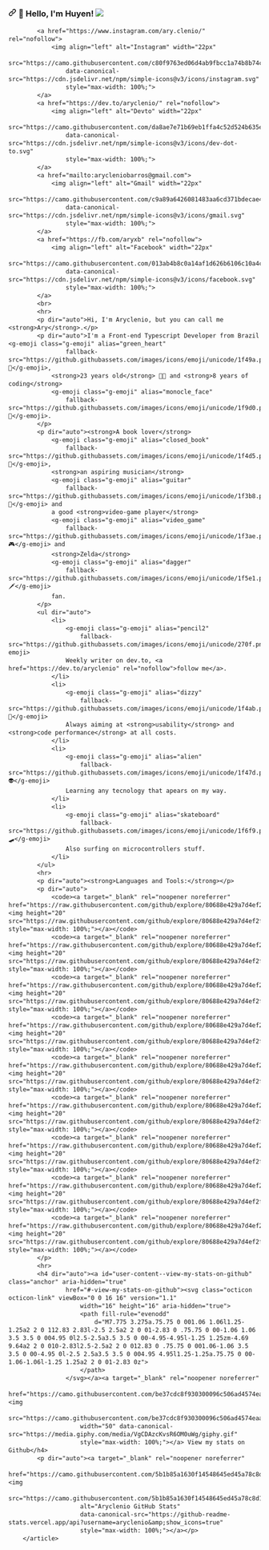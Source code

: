 <article class="markdown-body entry-content container-lg f5" itemprop="text">
            <h3 dir="auto"><a id="user-content--hello-world-im-ary--" class="anchor" aria-hidden="true"
                    href="#-hello-world-im-ary--"><svg class="octicon octicon-link" viewBox="0 0 16 16" version="1.1"
                        width="16" height="16" aria-hidden="true">
                        <path fill-rule="evenodd"
                            d="M7.775 3.275a.75.75 0 001.06 1.06l1.25-1.25a2 2 0 112.83 2.83l-2.5 2.5a2 2 0 01-2.83 0 .75.75 0 00-1.06 1.06 3.5 3.5 0 004.95 0l2.5-2.5a3.5 3.5 0 00-4.95-4.95l-1.25 1.25zm-4.69 9.64a2 2 0 010-2.83l2.5-2.5a2 2 0 012.83 0 .75.75 0 001.06-1.06 3.5 3.5 0 00-4.95 0l-2.5 2.5a3.5 3.5 0 004.95 4.95l1.25-1.25a.75.75 0 00-1.06-1.06l-1.25 1.25a2 2 0 01-2.83 0z">
                        </path>
                    </svg></a>
                <g-emoji class="g-emoji" alias="wave"
                    fallback-src="https://github.githubassets.com/images/icons/emoji/unicode/1f44b.png">👋</g-emoji>
                Hello, I'm Huyen! <a target="_blank" rel="noopener noreferrer"
                    href="https://github.com/TheDudeThatCode/TheDudeThatCode/blob/master/Assets/Earth.gif"><img
                        src="https://github.com/TheDudeThatCode/TheDudeThatCode/raw/master/Assets/Earth.gif"
                        width="24px" style="max-width: 100%;"></a>
            </h3>
            
            <a href="https://www.instagram.com/ary.clenio/" rel="nofollow">
                <img align="left" alt="Instagram" width="22px"
                    src="https://camo.githubusercontent.com/c80f9763ed06d4ab9fbcc1a74b8b74cd95e4c7f82d3f1f70233994f236a0faeb/68747470733a2f2f63646e2e6a7364656c6976722e6e65742f6e706d2f73696d706c652d69636f6e734076332f69636f6e732f696e7374616772616d2e737667"
                    data-canonical-src="https://cdn.jsdelivr.net/npm/simple-icons@v3/icons/instagram.svg"
                    style="max-width: 100%;">
            </a>
            <a href="https://dev.to/aryclenio/" rel="nofollow">
                <img align="left" alt="Devto" width="22px"
                    src="https://camo.githubusercontent.com/da8ae7e71b69eb1ffa4c52d524b635e58fe02d115fcbdbc7eddda1311cdd91c6/68747470733a2f2f63646e2e6a7364656c6976722e6e65742f6e706d2f73696d706c652d69636f6e734076332f69636f6e732f6465762d646f742d746f2e737667"
                    data-canonical-src="https://cdn.jsdelivr.net/npm/simple-icons@v3/icons/dev-dot-to.svg"
                    style="max-width: 100%;">
            </a>
            <a href="mailto:arycleniobarros@gmail.com">
                <img align="left" alt="Gmail" width="22px"
                    src="https://camo.githubusercontent.com/c9a89a6426081483aa6cd371bdecae44045961437b349ea97097d476978436f4/68747470733a2f2f63646e2e6a7364656c6976722e6e65742f6e706d2f73696d706c652d69636f6e734076332f69636f6e732f676d61696c2e737667"
                    data-canonical-src="https://cdn.jsdelivr.net/npm/simple-icons@v3/icons/gmail.svg"
                    style="max-width: 100%;">
            </a>
            <a href="https://fb.com/aryxb" rel="nofollow">
                <img align="left" alt="Facebook" width="22px"
                    src="https://camo.githubusercontent.com/013ab4b8c0a14af1d626b6106c10a4ca83129f9b89d063db25612dcb88740bc5/68747470733a2f2f63646e2e6a7364656c6976722e6e65742f6e706d2f73696d706c652d69636f6e734076332f69636f6e732f66616365626f6f6b2e737667"
                    data-canonical-src="https://cdn.jsdelivr.net/npm/simple-icons@v3/icons/facebook.svg"
                    style="max-width: 100%;">
            </a>
            <br>
            <hr>
            <p dir="auto">Hi, I'm Aryclenio, but you can call me <strong>Ary</strong>.</p>
            <p dir="auto">I'm a Front-end Typescript Developer from Brazil <g-emoji class="g-emoji" alias="green_heart"
                    fallback-src="https://github.githubassets.com/images/icons/emoji/unicode/1f49a.png">💚</g-emoji>,
                <strong>23 years old</strong> 👶🏻 and <strong>8 years of coding</strong>
                <g-emoji class="g-emoji" alias="monocle_face"
                    fallback-src="https://github.githubassets.com/images/icons/emoji/unicode/1f9d0.png">🧐</g-emoji>.
            </p>
            <p dir="auto"><strong>A book lover</strong>
                <g-emoji class="g-emoji" alias="closed_book"
                    fallback-src="https://github.githubassets.com/images/icons/emoji/unicode/1f4d5.png">📕</g-emoji>,
                <strong>an aspiring musician</strong>
                <g-emoji class="g-emoji" alias="guitar"
                    fallback-src="https://github.githubassets.com/images/icons/emoji/unicode/1f3b8.png">🎸</g-emoji> and
                a good <strong>video-game player</strong>
                <g-emoji class="g-emoji" alias="video_game"
                    fallback-src="https://github.githubassets.com/images/icons/emoji/unicode/1f3ae.png">🎮</g-emoji> and
                <strong>Zelda</strong>
                <g-emoji class="g-emoji" alias="dagger"
                    fallback-src="https://github.githubassets.com/images/icons/emoji/unicode/1f5e1.png">🗡</g-emoji>
                fan.
            </p>
            <ul dir="auto">
                <li>
                    <g-emoji class="g-emoji" alias="pencil2"
                        fallback-src="https://github.githubassets.com/images/icons/emoji/unicode/270f.png">✏</g-emoji>
                    Weekly writer on dev.to, <a href="https://dev.to/aryclenio" rel="nofollow">follow me</a>.
                </li>
                <li>
                    <g-emoji class="g-emoji" alias="dizzy"
                        fallback-src="https://github.githubassets.com/images/icons/emoji/unicode/1f4ab.png">💫</g-emoji>
                    Always aiming at <strong>usability</strong> and <strong>code performance</strong> at all costs.
                </li>
                <li>
                    <g-emoji class="g-emoji" alias="alien"
                        fallback-src="https://github.githubassets.com/images/icons/emoji/unicode/1f47d.png">👽</g-emoji>
                    Learning any tecnology that apears on my way.
                </li>
                <li>
                    <g-emoji class="g-emoji" alias="skateboard"
                        fallback-src="https://github.githubassets.com/images/icons/emoji/unicode/1f6f9.png">🛹</g-emoji>
                    Also surfing on microcontrollers stuff.
                </li>
            </ul>
            <hr>
            <p dir="auto"><strong>Languages and Tools:</strong></p>
            <p dir="auto">
                <code><a target="_blank" rel="noopener noreferrer" href="https://raw.githubusercontent.com/github/explore/80688e429a7d4ef2fca1e82350fe8e3517d3494d/topics/javascript/javascript.png"><img height="20" src="https://raw.githubusercontent.com/github/explore/80688e429a7d4ef2fca1e82350fe8e3517d3494d/topics/javascript/javascript.png" style="max-width: 100%;"></a></code>
                <code><a target="_blank" rel="noopener noreferrer" href="https://raw.githubusercontent.com/github/explore/80688e429a7d4ef2fca1e82350fe8e3517d3494d/topics/typescript/typescript.png"><img height="20" src="https://raw.githubusercontent.com/github/explore/80688e429a7d4ef2fca1e82350fe8e3517d3494d/topics/typescript/typescript.png" style="max-width: 100%;"></a></code>
                <code><a target="_blank" rel="noopener noreferrer" href="https://raw.githubusercontent.com/github/explore/80688e429a7d4ef2fca1e82350fe8e3517d3494d/topics/react/react.png"><img height="20" src="https://raw.githubusercontent.com/github/explore/80688e429a7d4ef2fca1e82350fe8e3517d3494d/topics/react/react.png" style="max-width: 100%;"></a></code>
                <code><a target="_blank" rel="noopener noreferrer" href="https://raw.githubusercontent.com/github/explore/80688e429a7d4ef2fca1e82350fe8e3517d3494d/topics/nodejs/nodejs.png"><img height="20" src="https://raw.githubusercontent.com/github/explore/80688e429a7d4ef2fca1e82350fe8e3517d3494d/topics/nodejs/nodejs.png" style="max-width: 100%;"></a></code>
                <code><a target="_blank" rel="noopener noreferrer" href="https://raw.githubusercontent.com/github/explore/80688e429a7d4ef2fca1e82350fe8e3517d3494d/topics/vue/vue.png"><img height="20" src="https://raw.githubusercontent.com/github/explore/80688e429a7d4ef2fca1e82350fe8e3517d3494d/topics/vue/vue.png" style="max-width: 100%;"></a></code>
                <code><a target="_blank" rel="noopener noreferrer" href="https://raw.githubusercontent.com/github/explore/80688e429a7d4ef2fca1e82350fe8e3517d3494d/topics/cpp/cpp.png"><img height="20" src="https://raw.githubusercontent.com/github/explore/80688e429a7d4ef2fca1e82350fe8e3517d3494d/topics/cpp/cpp.png" style="max-width: 100%;"></a></code>
                <code><a target="_blank" rel="noopener noreferrer" href="https://raw.githubusercontent.com/github/explore/80688e429a7d4ef2fca1e82350fe8e3517d3494d/topics/mysql/mysql.png"><img height="20" src="https://raw.githubusercontent.com/github/explore/80688e429a7d4ef2fca1e82350fe8e3517d3494d/topics/mysql/mysql.png" style="max-width: 100%;"></a></code>
                <code><a target="_blank" rel="noopener noreferrer" href="https://raw.githubusercontent.com/github/explore/80688e429a7d4ef2fca1e82350fe8e3517d3494d/topics/git/git.png"><img height="20" src="https://raw.githubusercontent.com/github/explore/80688e429a7d4ef2fca1e82350fe8e3517d3494d/topics/git/git.png" style="max-width: 100%;"></a></code>
                <code><a target="_blank" rel="noopener noreferrer" href="https://raw.githubusercontent.com/github/explore/80688e429a7d4ef2fca1e82350fe8e3517d3494d/topics/terminal/terminal.png"><img height="20" src="https://raw.githubusercontent.com/github/explore/80688e429a7d4ef2fca1e82350fe8e3517d3494d/topics/terminal/terminal.png" style="max-width: 100%;"></a></code>
            </p>
            <hr>
            <h4 dir="auto"><a id="user-content--view-my-stats-on-github" class="anchor" aria-hidden="true"
                    href="#-view-my-stats-on-github"><svg class="octicon octicon-link" viewBox="0 0 16 16" version="1.1"
                        width="16" height="16" aria-hidden="true">
                        <path fill-rule="evenodd"
                            d="M7.775 3.275a.75.75 0 001.06 1.06l1.25-1.25a2 2 0 112.83 2.83l-2.5 2.5a2 2 0 01-2.83 0 .75.75 0 00-1.06 1.06 3.5 3.5 0 004.95 0l2.5-2.5a3.5 3.5 0 00-4.95-4.95l-1.25 1.25zm-4.69 9.64a2 2 0 010-2.83l2.5-2.5a2 2 0 012.83 0 .75.75 0 001.06-1.06 3.5 3.5 0 00-4.95 0l-2.5 2.5a3.5 3.5 0 004.95 4.95l1.25-1.25a.75.75 0 00-1.06-1.06l-1.25 1.25a2 2 0 01-2.83 0z">
                        </path>
                    </svg></a><a target="_blank" rel="noopener noreferrer"
                    href="https://camo.githubusercontent.com/be37cdc8f930300096c506ad4574eaae977c48fbb2705cfcb92f4eeab8282c7a/68747470733a2f2f6d656469612e67697068792e636f6d2f6d656469612f56674344417a634b767352364f4d307557672f67697068792e676966"><img
                        src="https://camo.githubusercontent.com/be37cdc8f930300096c506ad4574eaae977c48fbb2705cfcb92f4eeab8282c7a/68747470733a2f2f6d656469612e67697068792e636f6d2f6d656469612f56674344417a634b767352364f4d307557672f67697068792e676966"
                        width="50" data-canonical-src="https://media.giphy.com/media/VgCDAzcKvsR6OM0uWg/giphy.gif"
                        style="max-width: 100%;"></a> View my stats on Github</h4>
            <p dir="auto"><a target="_blank" rel="noopener noreferrer"
                    href="https://camo.githubusercontent.com/5b1b85a1630f14548645ed45a78c8d1ab78ca374d00c1411cfaaaa14689b9d4b/68747470733a2f2f6769746875622d726561646d652d73746174732e76657263656c2e6170702f6170693f757365726e616d653d617279636c656e696f2673686f775f69636f6e733d74727565"><img
                        src="https://camo.githubusercontent.com/5b1b85a1630f14548645ed45a78c8d1ab78ca374d00c1411cfaaaa14689b9d4b/68747470733a2f2f6769746875622d726561646d652d73746174732e76657263656c2e6170702f6170693f757365726e616d653d617279636c656e696f2673686f775f69636f6e733d74727565"
                        alt="Aryclenio GitHub Stats"
                        data-canonical-src="https://github-readme-stats.vercel.app/api?username=aryclenio&amp;show_icons=true"
                        style="max-width: 100%;"></a></p>
        </article>

